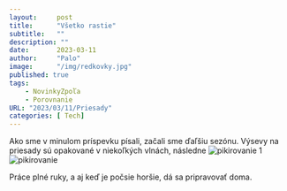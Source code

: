 ```yaml
---
layout:     post
title:      "Všetko rastie"
subtitle:   ""
description: ""
date:       2023-03-11
author:     "Palo"
image:      "/img/redkovky.jpg"
published: true
tags:
    - NovinkyZpoľa
    - Porovnanie
URL: "2023/03/11/Priesady"
categories: [ Tech]
---
```

Ako sme v minulom príspevku písali, začali sme ďaľšiu sezónu. Výsevy na priesady sú opakované v niekoľkých vlnách, následne 
![pikirovanie 1](/img/pikirovanie-1.jpg)
![pikirovanie](/img/pikirovanie.jpg)

Práce plné ruky, a aj keď je počsie horšie, dá sa pripravovať doma.